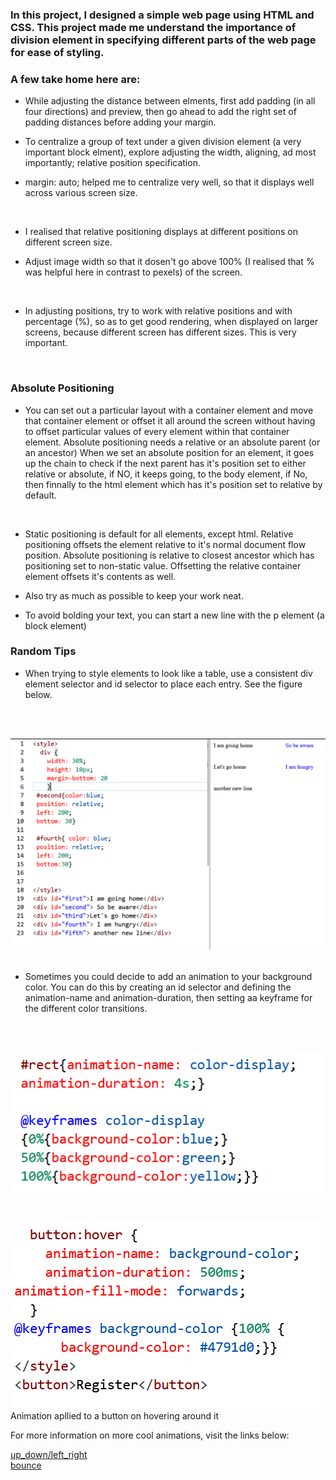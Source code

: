 ### In this project, I designed a simple web page using HTML and CSS. This project made me understand the importance of division element in specifying different parts of the web page for ease of styling.
### A few take home here are:
- While adjusting the distance between elments, first add padding (in all four directions) and preview, then go ahead to add the right set of padding distances before adding your margin. <br>

- To centralize a group of text under a given division element (a very important block elment), explore adjusting the width, aligning, ad most importantly; relative position specification. <br>

- margin: auto; helped me to centralize very well, so that it displays well across various screen size. 
<br>

- I realised that relative positioning displays at different positions on different screen size. <br>

- Adjust image width so that it dosen't go above 100% (I realised that % was helpful here in contrast to pexels) of the screen.
<br>

- In adjusting positions, try to work with relative positions and with percentage (%), so as to get good rendering, when displayed on larger screens, because different screen has different sizes. This is very important. 

<br>

### Absolute Positioning
- You can set out a particular layout with a container element and move that container element or offset it all around the screen without having to offset particular values of every element within that container element. Absolute positioning needs a  relative or an absolute parent (or an ancestor) When we set an absolute position for an element, it goes up the chain to check if the next parent has it's position set to either relative or absolute, if NO, it keeps going, to the body element, if No, then finnally to the html element which has it's position set to relative by default. 
<br>

-  Static positioning is default for all elements, except html. Relative positioning offsets the element relative to it's normal document flow position. Absolute positioning is relative to closest ancestor which has positioning set to non-static value. Offsetting the relative container element offsets it's contents as well. 

- Also try as much as possible to keep your work neat.

- To avoid bolding your text, you can start a new line with the p element (a block element)

### Random Tips

- When trying to style elements to look like a table, use a consistent div element selector and id selector to place each entry. See the figure below.
<br>
<br>

![array](./tip.PNG)
<br>
<br>

- Sometimes you could decide to add an animation to your background color. You can do this by creating an id selector and defining the animation-name and animation-duration, then setting aa keyframe for the different color transitions.
<br>
<br>

![array](./background_anim.PNG)
<br>
<br>

![array](./button_animation.PNG)<br>
Animation apllied to a button on hovering around it

For more information on more cool animations, visit the links below:
<br>

[up_down/left_right](https://www.freecodecamp.org/learn/responsive-web-design/applied-visual-design/create-movement-using-css-animation)<br>
[bounce](https://www.freecodecamp.org/learn/responsive-web-design/applied-visual-design/animate-elements-continually-using-an-infinite-animation-count)



